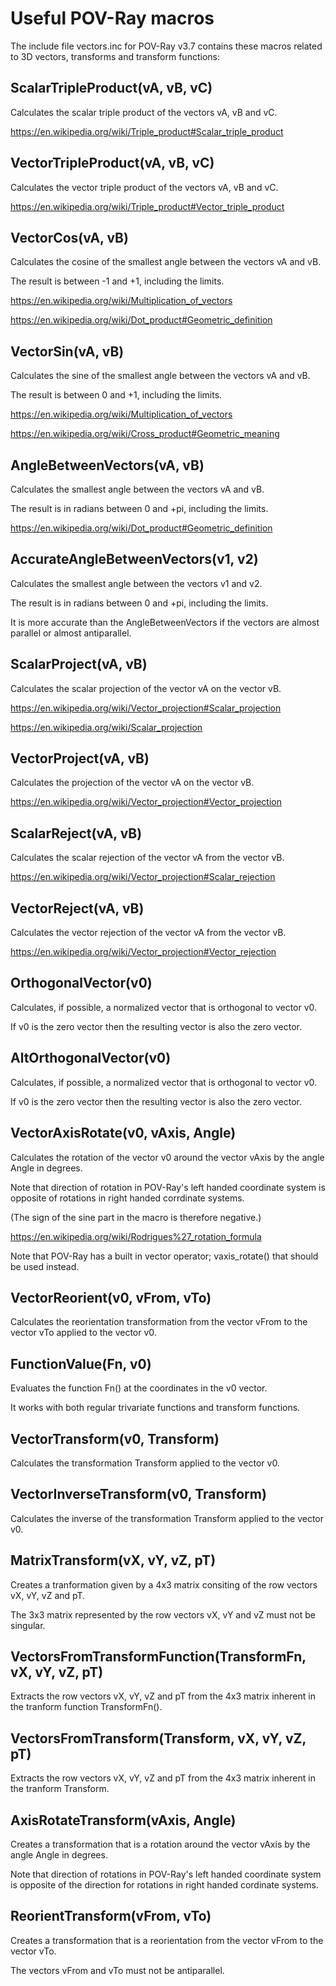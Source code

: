# Useful POV-Ray macros

The include file vectors.inc for POV-Ray v3.7 contains these macros related to 3D vectors, transforms and transform functions:

## ScalarTripleProduct(vA, vB, vC)

Calculates the scalar triple product of the vectors vA, vB and vC.

https://en.wikipedia.org/wiki/Triple_product#Scalar_triple_product

## VectorTripleProduct(vA, vB, vC)

Calculates the vector triple product of the vectors vA, vB and vC.

https://en.wikipedia.org/wiki/Triple_product#Vector_triple_product

## VectorCos(vA, vB)

Calculates the cosine of the smallest angle between the vectors vA and vB.

The result is between -1 and +1, including the limits.

https://en.wikipedia.org/wiki/Multiplication_of_vectors

https://en.wikipedia.org/wiki/Dot_product#Geometric_definition

## VectorSin(vA, vB)

Calculates the sine of the smallest angle between the vectors vA and vB.

The result is between 0 and +1, including the limits.

https://en.wikipedia.org/wiki/Multiplication_of_vectors

https://en.wikipedia.org/wiki/Cross_product#Geometric_meaning

## AngleBetweenVectors(vA, vB)

Calculates the smallest angle between the vectors vA and vB.

The result is in radians between 0 and +pi, including the limits.

https://en.wikipedia.org/wiki/Dot_product#Geometric_definition

## AccurateAngleBetweenVectors(v1, v2)

Calculates the smallest angle between the vectors v1 and v2.

The result is in radians between 0 and +pi, including the limits.

It is more accurate than the AngleBetweenVectors if the vectors are almost parallel or almost antiparallel.

## ScalarProject(vA, vB)

Calculates the scalar projection of the vector vA on the vector vB.

https://en.wikipedia.org/wiki/Vector_projection#Scalar_projection

https://en.wikipedia.org/wiki/Scalar_projection

## VectorProject(vA, vB)

Calculates the projection of the vector vA on the vector vB.

https://en.wikipedia.org/wiki/Vector_projection#Vector_projection

## ScalarReject(vA, vB)

Calculates the scalar rejection of the vector vA from the vector vB.

https://en.wikipedia.org/wiki/Vector_projection#Scalar_rejection

## VectorReject(vA, vB)

Calculates the vector rejection of the vector vA from the vector vB.

https://en.wikipedia.org/wiki/Vector_projection#Vector_rejection

## OrthogonalVector(v0)

Calculates, if possible, a normalized vector that is orthogonal to vector v0.

If v0 is the zero vector then the resulting vector is also the zero vector.

## AltOrthogonalVector(v0)

Calculates, if possible, a normalized vector that is orthogonal to vector v0.

If v0 is the zero vector then the resulting vector is also the zero vector.

## VectorAxisRotate(v0, vAxis, Angle)

Calculates the rotation of the vector v0 around the vector vAxis by the angle Angle in degrees.

Note that direction of rotation in POV-Ray's left handed coordinate system is opposite of rotations in right handed corrdinate systems.

(The sign of the sine part in the macro is therefore negative.)

https://en.wikipedia.org/wiki/Rodrigues%27_rotation_formula

Note that POV-Ray has a built in vector operator; vaxis_rotate() that should be used instead.

## VectorReorient(v0, vFrom, vTo)

Calculates the reorientation transformation from the vector vFrom to the vector vTo applied to the vector v0.

## FunctionValue(Fn, v0)

Evaluates the function Fn() at the coordinates in the v0 vector.

It works with both regular trivariate functions and transform functions.

## VectorTransform(v0, Transform)

Calculates the transformation Transform applied to the vector v0.

## VectorInverseTransform(v0, Transform)

Calculates the inverse of the transformation Transform applied to the vector v0.

## MatrixTransform(vX, vY, vZ, pT)

Creates a tranformation given by a 4x3 matrix consiting of the row vectors vX, vY, vZ and pT.

The 3x3 matrix represented by the row vectors vX, vY and vZ must not be singular.

## VectorsFromTransformFunction(TransformFn, vX, vY, vZ, pT)

Extracts the row vectors vX, vY, vZ and pT from the 4x3 matrix inherent in the tranform function TransformFn().

## VectorsFromTransform(Transform, vX, vY, vZ, pT)

Extracts the row vectors vX, vY, vZ and pT from the 4x3 matrix inherent in the tranform Transform.

## AxisRotateTransform(vAxis, Angle)

Creates a transformation that is a rotation around the vector vAxis by the angle Angle in degrees.

Note that direction of rotations in POV-Ray's left handed coordinate system is opposite of the direction for rotations in right handed cordinate systems.

## ReorientTransform(vFrom, vTo)

Creates a transformation that is a reorientation from the vector vFrom to the vector vTo.

The vectors vFrom and vTo must not be antiparallel.
